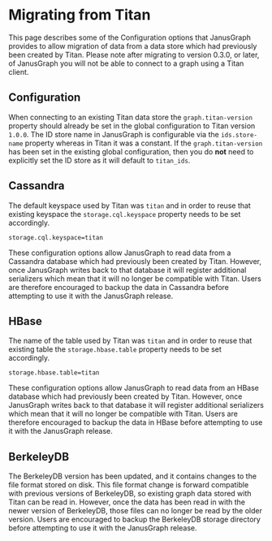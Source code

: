 # Migrating from Titan

This page describes some of the Configuration options that JanusGraph
provides to allow migration of data from a data store which had
previously been created by Titan. Please note after migrating to version 0.3.0, 
or later, of JanusGraph you will not be able to connect to a graph using a Titan client. 

## Configuration

When connecting to an existing Titan data store the
`graph.titan-version` property should already be set in the global
configuration to Titan version `1.0.0`. The ID store name in JanusGraph
is configurable via the `ids.store-name` property whereas in Titan it
was a constant. If the `graph.titan-version` has been set in the
existing global configuration, then you do **not** need to explicitly
set the ID store as it will default to `titan_ids`.

## Cassandra

The default keyspace used by Titan was `titan` and in order to reuse
that existing keyspace the `storage.cql.keyspace` property needs
to be set accordingly.
```properties
storage.cql.keyspace=titan
```

These configuration options allow JanusGraph to read data from a
Cassandra database which had previously been created by Titan. However,
once JanusGraph writes back to that database it will register additional
serializers which mean that it will no longer be compatible with Titan.
Users are therefore encouraged to backup the data in Cassandra before
attempting to use it with the JanusGraph release.

## HBase

The name of the table used by Titan was `titan` and in order to reuse
that existing table the `storage.hbase.table` property needs to be set
accordingly.
```properties
storage.hbase.table=titan
```

These configuration options allow JanusGraph to read data from an HBase
database which had previously been created by Titan. However, once
JanusGraph writes back to that database it will register additional
serializers which mean that it will no longer be compatible with Titan.
Users are therefore encouraged to backup the data in HBase before
attempting to use it with the JanusGraph release.

## BerkeleyDB

The BerkeleyDB version has been updated, and it contains changes to the
file format stored on disk. This file format change is forward
compatible with previous versions of BerkeleyDB, so existing graph data
stored with Titan can be read in. However, once the data has been read
in with the newer version of BerkeleyDB, those files can no longer be
read by the older version. Users are encouraged to backup the BerkeleyDB
storage directory before attempting to use it with the JanusGraph
release.
